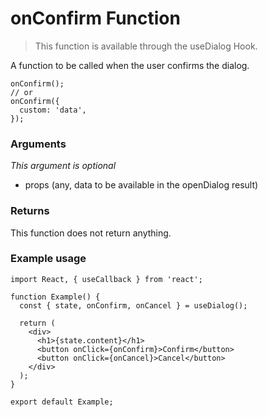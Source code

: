 # onConfirm Function

> This function is available through the useDialog Hook.

A function to be called when the user confirms the dialog.

```tsx
onConfirm();
// or
onConfirm({
  custom: 'data',
});
```

### Arguments

_This argument is optional_

- props (any, data to be available in the openDialog result)

### Returns

This function does not return anything.

### Example usage

```tsx
import React, { useCallback } from 'react';

function Example() {
  const { state, onConfirm, onCancel } = useDialog();

  return (
    <div>
      <h1>{state.content}</h1>
      <button onClick={onConfirm}>Confirm</button>
      <button onClick={onCancel}>Cancel</button>
    </div>
  );
}

export default Example;
```
